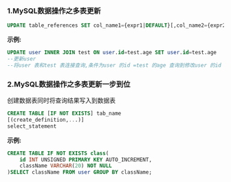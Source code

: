 ### 1.MySQL数据操作之多表更新

```sql
UPDATE table_references SET col_name1={expr1|DEFAULT}[,col_name2={expr2|DEFAULT}]...[WHERE where_condition]
```

**示例:**

```sql
UPDATE user INNER JOIN test ON user.id=test.age	SET user.id=test.age
--更新user
--将user 表和test 表连接查询,条件为user 的id =test 的age 查询到修改user 的id 值为test 的age 值
```

### 2.MySQL数据操作之多表更新一步到位

创建数据表同时将查询结果写入到数据表

```sql
CREATE TABLE [IF NOT EXISTS] tab_name
[(create_definition,...)]
select_statement
```

**示例:**

```sql
CREATE TABLE IF NOT EXISTS class(
	id INT UNSIGNED PRIMARY KEY AUTO_INCREMENT,
	className VARCHAR(20) NOT NULL
)SELECT className FROM user GROUP BY className;
```

### 